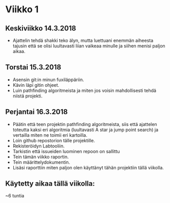 # Viikko 1



## Keskiviikko 14.3.2018

* Ajattelin tehdä shakki teko älyn, mutta luettuani enemmän aiheesta tajusin että se olisi luultavasti liian vaikeaa minulle ja
siihen menisi paljon aikaa. 


## Torstai 15.3.2018

* Asensin git:in minun fuxiläppäriin.
* Kävin läpi gitin ohjeet. 
* Luin pathfinding algoritmeista ja miten jos voisin mahdollisesti 
tehdä niistä projekti.


## Perjantai 16.3.2018

* Päätin että teen projektin pathfinding algoritmeista, siis että ajattelen toteutta kaksi eri algoritmia (luultavasti A star ja
jump point search) ja vertailla miten ne toimii eri kartoilla. 
* Loin github repostorion tälle projektille.
* Rekisteröidyn Labtooliin.
* Tarkistin että issueiden luominen repoon on sallittu
* Tein tämän viikko raportin.
* Tein määrittelydokumentin. 
* Lisäsi raporttiin miten paljon olen käyttänyt tähän projektiin tällä viikolla.


## Käytetty aikaa tällä viikolla:
~6 tuntia
